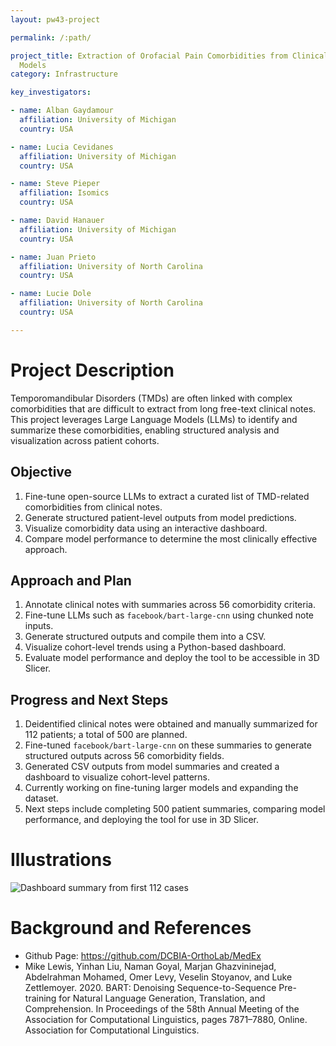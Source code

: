 ```yaml
---
layout: pw43-project

permalink: /:path/

project_title: Extraction of Orofacial Pain Comorbidities from Clinical Notes Using Large Language
  Models
category: Infrastructure

key_investigators:

- name: Alban Gaydamour
  affiliation: University of Michigan
  country: USA

- name: Lucia Cevidanes
  affiliation: University of Michigan
  country: USA

- name: Steve Pieper
  affiliation: Isomics
  country: USA

- name: David Hanauer
  affiliation: University of Michigan
  country: USA

- name: Juan Prieto
  affiliation: University of North Carolina
  country: USA

- name: Lucie Dole
  affiliation: University of North Carolina
  country: USA

---
```


# Project Description

<!-- Add a short paragraph describing the project. -->


Temporomandibular Disorders (TMDs) are often linked with complex comorbidities that are difficult to extract from long free-text clinical notes. This project leverages Large Language Models (LLMs) to identify and summarize these comorbidities, enabling structured analysis and visualization across patient cohorts.



## Objective

<!-- Describe here WHAT you would like to achieve (what you will have as end result). -->


1. Fine-tune open-source LLMs to extract a curated list of TMD-related comorbidities from clinical notes.
2. Generate structured patient-level outputs from model predictions.
3. Visualize comorbidity data using an interactive dashboard.
4. Compare model performance to determine the most clinically effective approach.



## Approach and Plan

<!-- Describe here HOW you would like to achieve the objectives stated above. -->


1. Annotate clinical notes with summaries across 56 comorbidity criteria.
2. Fine-tune LLMs such as `facebook/bart-large-cnn` using chunked note inputs.
3. Generate structured outputs and compile them into a CSV.
4. Visualize cohort-level trends using a Python-based dashboard.
5. Evaluate model performance and deploy the tool to be accessible in 3D Slicer.



## Progress and Next Steps

<!-- Update this section as you make progress, describing of what you have ACTUALLY DONE.
     If there are specific steps that you could not complete then you can describe them here, too. -->


1. Deidentified clinical notes were obtained and manually summarized for 112 patients; a total of 500 are planned.
2. Fine-tuned `facebook/bart-large-cnn` on these summaries to generate structured outputs across 56 comorbidity fields.
3. Generated CSV outputs from model summaries and created a dashboard to visualize cohort-level patterns.
4. Currently working on fine-tuning larger models and expanding the dataset.
5. Next steps include completing 500 patient summaries, comparing model performance, and deploying the tool for use in 3D Slicer.



# Illustrations

<!-- Add pictures and links to videos that demonstrate what has been accomplished. -->


![Dashboard summary from first 112 cases](https://github.com/user-attachments/assets/3985d794-0522-4a94-8417-7bbc7cf7cf8d)



# Background and References

<!-- If you developed any software, include link to the source code repository.
     If possible, also add links to sample data, and to any relevant publications. -->


- Github Page: https://github.com/DCBIA-OrthoLab/MedEx
- Mike Lewis, Yinhan Liu, Naman Goyal, Marjan Ghazvininejad, Abdelrahman Mohamed, Omer Levy, Veselin Stoyanov, and Luke Zettlemoyer. 2020. BART: Denoising Sequence-to-Sequence Pre-training for Natural Language Generation, Translation, and Comprehension. In Proceedings of the 58th Annual Meeting of the Association for Computational Linguistics, pages 7871–7880, Online. Association for Computational Linguistics.

